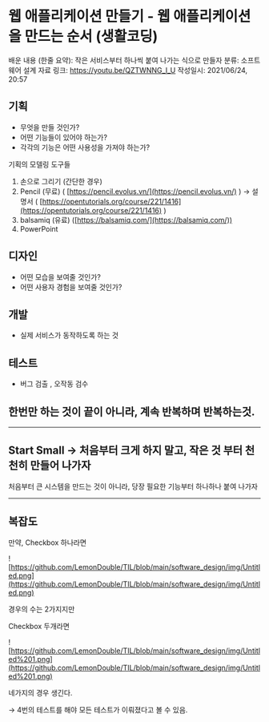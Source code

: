 # 웹 애플리케이션 만들기 - 웹 애플리케이션을 만드는 순서 (생활코딩)

배운 내용 (한줄 요약): 작은 서비스부터 하나씩 붙여 나가는 식으로 만들자
분류: 소프트웨어 설계
자료 링크: https://youtu.be/QZTWNNG_I_U
작성일시: 2021/06/24, 20:57

## 기획

- 무엇을 만들 것인가?
- 어떤 기능들이 있어야 하는가?
- 각각의 기능은 어떤 사용성을 가져야 하는가?

기획의 모델링 도구들

1. 손으로 그리기 (간단한 경우)
2. Pencil (무료) ( [https://pencil.evolus.vn/](https://pencil.evolus.vn/) ) → 설명서 ( [https://opentutorials.org/course/221/1416](https://opentutorials.org/course/221/1416) )
3. balsamiq (유료) ([https://balsamiq.com/](https://balsamiq.com/))
4. PowerPoint 

## 디자인

- 어떤 모습을 보여줄 것인가?
- 어떤 사용자 경험을 보여줄 것인가?

## 개발

- 실제 서비스가 동작하도록 하는 것

## 테스트

- 버그 검출 , 오작동 검수

## 한번만 하는 것이 끝이 아니라, 계속 반복하며 반복하는것.

---

## Start Small → 처음부터 크게 하지 말고, 작은 것 부터 천천히 만들어 나가자

처음부터 큰 시스템을 만드는 것이 아니라, 당장 필요한 기능부터 하나하나 붙여 나가자

---

## 복잡도

만약, Checkbox 하나라면 

![https://github.com/LemonDouble/TIL/blob/main/software_design/img/Untitled.png](https://github.com/LemonDouble/TIL/blob/main/software_design/img/Untitled.png)

경우의 수는 2가지지만

Checkbox 두개라면

![https://github.com/LemonDouble/TIL/blob/main/software_design/img/Untitled%201.png](https://github.com/LemonDouble/TIL/blob/main/software_design/img/Untitled%201.png)

네가지의 경우 생긴다. 

→ 4번의 테스트를 해야 모든 테스트가 이뤄졌다고 볼 수 있음.
